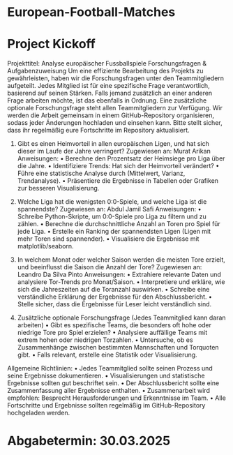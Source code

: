 # European-Football-Matches
# Project Kickoff

Projekttitel: Analyse europäischer Fussballspiele
Forschungsfragen & Aufgabenzuweisung
Um eine effiziente Bearbeitung des Projekts zu gewährleisten, haben wir die Forschungsfragen unter den Teammitgliedern aufgeteilt. Jedes Mitglied ist für eine spezifische Frage verantwortlich, basierend auf seinen Stärken. Falls jemand zusätzlich an einer anderen Frage arbeiten möchte, ist das ebenfalls in Ordnung. Eine zusätzliche optionale Forschungsfrage steht allen Teammitgliedern zur Verfügung.
Wir werden die Arbeit gemeinsam in einem GitHub-Repository organisieren, sodass jeder Änderungen hochladen und einsehen kann. Bitte stellt sicher, dass ihr regelmäßig eure Fortschritte im Repository aktualisiert.
1) Gibt es einen Heimvorteil in allen europäischen Ligen, und hat sich dieser im Laufe der Jahre verringert?
Zugewiesen an: Murat Arikan 
Anweisungen:
•	Berechne den Prozentsatz der Heimsiege pro Liga über die Jahre.
•	Identifiziere Trends: Hat sich der Heimvorteil verändert?
•	Führe eine statistische Analyse durch (Mittelwert, Varianz, Trendanalyse).
•	Präsentiere die Ergebnisse in Tabellen oder Grafiken zur besseren Visualisierung.

2) Welche Liga hat die wenigsten 0:0-Spiele, und welche Liga ist die spannendste?
Zugewiesen an: Abdul Jamil Safi 
Anweisungen:
•	Schreibe Python-Skripte, um 0:0-Spiele pro Liga zu filtern und zu zählen.
•	Berechne die durchschnittliche Anzahl an Toren pro Spiel für jede Liga.
•	Erstelle ein Ranking der spannendsten Ligen (Ligen mit mehr Toren sind spannender).
•	Visualisiere die Ergebnisse mit matplotlib/seaborn.

3) In welchem Monat oder welcher Saison werden die meisten Tore erzielt, und beeinflusst die Saison die Anzahl der Tore?
Zugewiesen an: Leandro Da Silva Pinto 
Anweisungen:
•	Extrahiere relevante Daten und analysiere Tor-Trends pro Monat/Saison.
•	Interpretiere und erkläre, wie sich die Jahreszeiten auf die Toranzahl auswirken.
•	Schreibe eine verständliche Erklärung der Ergebnisse für den Abschlussbericht.
•	Stelle sicher, dass die Ergebnisse für Leser leicht verständlich sind.


4) Zusätzliche optionale Forschungsfrage
(Jedes Teammitglied kann daran arbeiten)
•	Gibt es spezifische Teams, die besonders oft hohe oder niedrige Tore pro Spiel erzielen?
•	Analysiere auffällige Teams mit extrem hohen oder niedrigen Torzahlen.
•	Untersuche, ob es Zusammenhänge zwischen bestimmten Mannschaften und Torquoten gibt.
•	Falls relevant, erstelle eine Statistik oder Visualisierung.

Allgemeine Richtlinien:
•	Jedes Teammitglied sollte seinen Prozess und seine Ergebnisse dokumentieren.
•	Visualisierungen und statistische Ergebnisse sollten gut beschriftet sein.
•	Der Abschlussbericht sollte eine Zusammenfassung aller Ergebnisse enthalten.
•	Zusammenarbeit wird empfohlen: Besprecht Herausforderungen und Erkenntnisse im Team.
•	Alle Fortschritte und Ergebnisse sollten regelmäßig im GitHub-Repository hochgeladen werden.
# Abgabetermin: 30.03.2025
